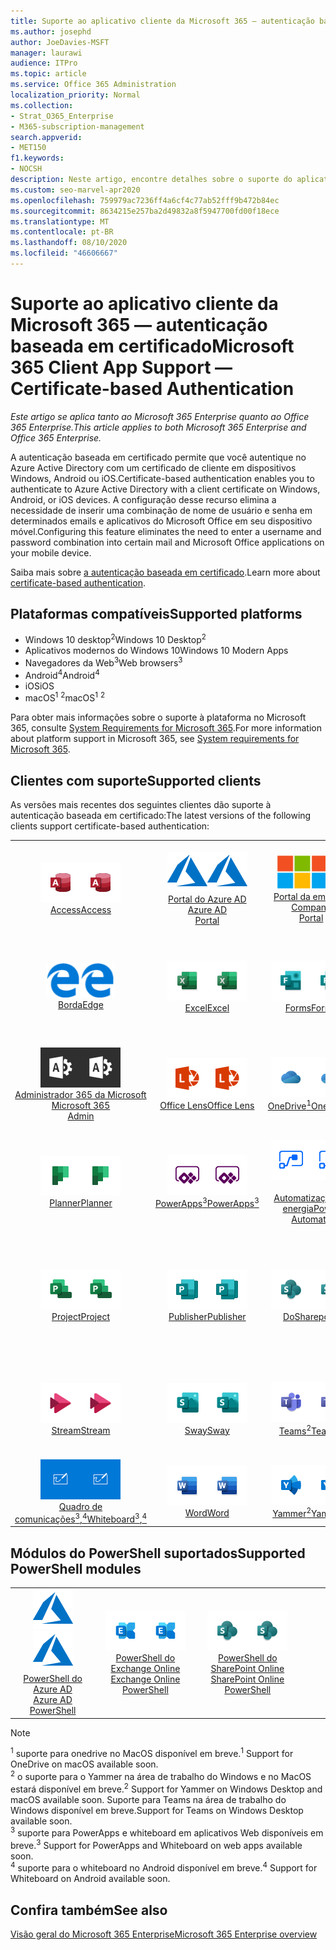 ```yaml
---
title: Suporte ao aplicativo cliente da Microsoft 365 — autenticação baseada em certificado
ms.author: josephd
author: JoeDavies-MSFT
manager: laurawi
audience: ITPro
ms.topic: article
ms.service: Office 365 Administration
localization_priority: Normal
ms.collection:
- Strat_O365_Enterprise
- M365-subscription-management
search.appverid:
- MET150
f1.keywords:
- NOCSH
description: Neste artigo, encontre detalhes sobre o suporte do aplicativo cliente do Microsoft 365 para autenticação baseada em certificado.
ms.custom: seo-marvel-apr2020
ms.openlocfilehash: 759979ac7236ff4a6cf4c77ab52fff9b472b84ec
ms.sourcegitcommit: 8634215e257ba2d49832a8f5947700fd00f18ece
ms.translationtype: MT
ms.contentlocale: pt-BR
ms.lasthandoff: 08/10/2020
ms.locfileid: "46606667"
---
```

# <a name="microsoft-365-client-app-support--certificate-based-authentication"></a><span data-ttu-id="8c1fa-103">Suporte ao aplicativo cliente da Microsoft 365 — autenticação baseada em certificado</span><span class="sxs-lookup"><span data-stu-id="8c1fa-103">Microsoft 365 Client App Support — Certificate-based Authentication</span></span>

<span data-ttu-id="8c1fa-104">*Este artigo se aplica tanto ao Microsoft 365 Enterprise quanto ao Office 365 Enterprise.*</span><span class="sxs-lookup"><span data-stu-id="8c1fa-104">*This article applies to both Microsoft 365 Enterprise and Office 365 Enterprise.*</span></span>

<span data-ttu-id="8c1fa-105">A autenticação baseada em certificado permite que você autentique no Azure Active Directory com um certificado de cliente em dispositivos Windows, Android ou iOS.</span><span class="sxs-lookup"><span data-stu-id="8c1fa-105">Certificate-based authentication enables you to authenticate to Azure Active Directory with a client certificate on Windows, Android, or iOS devices.</span></span> <span data-ttu-id="8c1fa-106">A configuração desse recurso elimina a necessidade de inserir uma combinação de nome de usuário e senha em determinados emails e aplicativos do Microsoft Office em seu dispositivo móvel.</span><span class="sxs-lookup"><span data-stu-id="8c1fa-106">Configuring this feature eliminates the need to enter a username and password combination into certain mail and Microsoft Office applications on your mobile device.</span></span>

<span data-ttu-id="8c1fa-107">Saiba mais sobre [a autenticação baseada em certificado](https://docs.microsoft.com/azure/active-directory/authentication/active-directory-certificate-based-authentication-get-started).</span><span class="sxs-lookup"><span data-stu-id="8c1fa-107">Learn more about [certificate-based authentication](https://docs.microsoft.com/azure/active-directory/authentication/active-directory-certificate-based-authentication-get-started).</span></span>

## <a name="supported-platforms"></a><span data-ttu-id="8c1fa-108">Plataformas compatíveis</span><span class="sxs-lookup"><span data-stu-id="8c1fa-108">Supported platforms</span></span>

 - <span data-ttu-id="8c1fa-109">Windows 10 desktop<sup>2</sup></span><span class="sxs-lookup"><span data-stu-id="8c1fa-109">Windows 10 Desktop<sup>2</sup></span></span>
 - <span data-ttu-id="8c1fa-110">Aplicativos modernos do Windows 10</span><span class="sxs-lookup"><span data-stu-id="8c1fa-110">Windows 10 Modern Apps</span></span>
 - <span data-ttu-id="8c1fa-111">Navegadores da Web<sup>3</sup></span><span class="sxs-lookup"><span data-stu-id="8c1fa-111">Web browsers<sup>3</sup></span></span>
 - <span data-ttu-id="8c1fa-112">Android<sup>4</sup></span><span class="sxs-lookup"><span data-stu-id="8c1fa-112">Android<sup>4</sup></span></span>
 - <span data-ttu-id="8c1fa-113">iOS</span><span class="sxs-lookup"><span data-stu-id="8c1fa-113">iOS</span></span>
 - <span data-ttu-id="8c1fa-114">macOS<sup>1</sup> <sup>2</sup></span><span class="sxs-lookup"><span data-stu-id="8c1fa-114">macOS<sup>1</sup> <sup>2</sup></span></span>

<span data-ttu-id="8c1fa-115">Para obter mais informações sobre o suporte à plataforma no Microsoft 365, consulte [System Requirements for Microsoft 365](https://products.office.com/office-system-requirements).</span><span class="sxs-lookup"><span data-stu-id="8c1fa-115">For more information about platform support in Microsoft 365, see [System requirements for Microsoft 365](https://products.office.com/office-system-requirements).</span></span>

## <a name="supported-clients"></a><span data-ttu-id="8c1fa-116">Clientes com suporte</span><span class="sxs-lookup"><span data-stu-id="8c1fa-116">Supported clients</span></span>

<span data-ttu-id="8c1fa-117">As versões mais recentes dos seguintes clientes dão suporte à autenticação baseada em certificado:</span><span class="sxs-lookup"><span data-stu-id="8c1fa-117">The latest versions of the following clients support certificate-based authentication:</span></span>

| | | | | | |
|:---:|:---:|:---:|:---:|:---:|:---:|
| <span data-ttu-id="8c1fa-118">![Ícone do Access](media/o365-access-64x64.png)</span><span class="sxs-lookup"><span data-stu-id="8c1fa-118">![Access icon](media/o365-access-64x64.png)</span></span> <br> [<span data-ttu-id="8c1fa-119">Access</span><span class="sxs-lookup"><span data-stu-id="8c1fa-119">Access</span></span>](https://products.office.com/access) | <span data-ttu-id="8c1fa-120">![Ícone do Azure](media/o365-azure-64x64.png)</span><span class="sxs-lookup"><span data-stu-id="8c1fa-120">![Azure icon](media/o365-azure-64x64.png)</span></span> <br> [<span data-ttu-id="8c1fa-121">Portal do Azure AD <br></span><span class="sxs-lookup"><span data-stu-id="8c1fa-121">Azure AD <br> Portal </span></span>](https://azure.microsoft.com/features/azure-portal/) | <span data-ttu-id="8c1fa-122">![Ícone do portal da empresa](media/o365-microsoft-64x64.png)</span><span class="sxs-lookup"><span data-stu-id="8c1fa-122">![Company portal icon](media/o365-microsoft-64x64.png)</span></span> <br> [<span data-ttu-id="8c1fa-123">Portal da empresa <br></span><span class="sxs-lookup"><span data-stu-id="8c1fa-123">Company <br> Portal </span></span>](https://docs.microsoft.com/intune-user-help/sign-in-to-the-company-portal) | <span data-ttu-id="8c1fa-124">![Ícone do Delve](media/o365-delve-64x64.png)</span><span class="sxs-lookup"><span data-stu-id="8c1fa-124">![Delve icon](media/o365-delve-64x64.png)</span></span> <br> [<span data-ttu-id="8c1fa-125">Delve</span><span class="sxs-lookup"><span data-stu-id="8c1fa-125">Delve</span></span>](https://products.office.com/business/intelligent-search) | <span data-ttu-id="8c1fa-126">![Ícone do Dynamics 365](media/o365-dynamics365-64x64.png)</span><span class="sxs-lookup"><span data-stu-id="8c1fa-126">![Dynamics 365 icon](media/o365-dynamics365-64x64.png)</span></span> <br> [<span data-ttu-id="8c1fa-127">Dynamics 365</span><span class="sxs-lookup"><span data-stu-id="8c1fa-127">Dynamics 365</span></span>](https://dynamics.microsoft.com) 
| <span data-ttu-id="8c1fa-128">![Ícone de borda](media/o365-edge-64x64.png)</span><span class="sxs-lookup"><span data-stu-id="8c1fa-128">![Edge icon](media/o365-edge-64x64.png)</span></span> <br> [<span data-ttu-id="8c1fa-129">Borda</span><span class="sxs-lookup"><span data-stu-id="8c1fa-129">Edge</span></span>](https://www.microsoft.com/windows/microsoft-edge) | <span data-ttu-id="8c1fa-130">![Ícone do Excel](media/o365-excel-64x64.png)</span><span class="sxs-lookup"><span data-stu-id="8c1fa-130">![Excel icon](media/o365-excel-64x64.png)</span></span> <br> [<span data-ttu-id="8c1fa-131">Excel</span><span class="sxs-lookup"><span data-stu-id="8c1fa-131">Excel</span></span>](https://products.office.com/excel) | <span data-ttu-id="8c1fa-132">![Ícone do Forms](media/o365-forms-64x64.png)</span><span class="sxs-lookup"><span data-stu-id="8c1fa-132">![Forms icon](media/o365-forms-64x64.png)</span></span> <br> [<span data-ttu-id="8c1fa-133">Forms</span><span class="sxs-lookup"><span data-stu-id="8c1fa-133">Forms</span></span>](https://flow.microsoft.com/connectors/shared_microsoftforms/microsoft-forms/) | <span data-ttu-id="8c1fa-134">![Ícone do Kaizala](media/o365-kaizala-64x64.png)</span><span class="sxs-lookup"><span data-stu-id="8c1fa-134">![Kaizala icon](media/o365-kaizala-64x64.png)</span></span> <br> [<span data-ttu-id="8c1fa-135">Kaizala</span><span class="sxs-lookup"><span data-stu-id="8c1fa-135">Kaizala</span></span>](https://products.office.com/en/business/microsoft-kaizala) | <span data-ttu-id="8c1fa-136">![Ícone de Office.com](media/o365-office-64x64.png)</span><span class="sxs-lookup"><span data-stu-id="8c1fa-136">![Office.com icon](media/o365-office-64x64.png)</span></span> <br> [<span data-ttu-id="8c1fa-137">Office.com</span><span class="sxs-lookup"><span data-stu-id="8c1fa-137">Office.com</span></span>](https://www.office.com/) 
| <span data-ttu-id="8c1fa-138">![Ícone de administração do Office 365](media/o365-o365admin-64x64.png)</span><span class="sxs-lookup"><span data-stu-id="8c1fa-138">![Office 365 Admin icon](media/o365-o365admin-64x64.png)</span></span> <br> [<span data-ttu-id="8c1fa-139">Administrador 365 da Microsoft <br></span><span class="sxs-lookup"><span data-stu-id="8c1fa-139">Microsoft 365 <br> Admin</span></span>](https://products.office.com/business/manage-office-365-admin-app) | <span data-ttu-id="8c1fa-140">![Ícone de lente](media/o365-lens-64x64.png)</span><span class="sxs-lookup"><span data-stu-id="8c1fa-140">![Lens icon](media/o365-lens-64x64.png)</span></span> <br> [<span data-ttu-id="8c1fa-141">Office Lens</span><span class="sxs-lookup"><span data-stu-id="8c1fa-141">Office Lens</span></span>](https://www.microsoft.com/p/office-lens/9wzdncrfj3t8?activetab=pivot%3Aoverviewtab) | <span data-ttu-id="8c1fa-142">![Ícone do OneDrive for Business](media/o365-OneDrive-64x64.png)</span><span class="sxs-lookup"><span data-stu-id="8c1fa-142">![OneDrive for Business icon](media/o365-OneDrive-64x64.png)</span></span> <br> [<span data-ttu-id="8c1fa-143">OneDrive<sup>1</sup></span><span class="sxs-lookup"><span data-stu-id="8c1fa-143">OneDrive<sup>1</sup></span></span>](https://products.office.com/onedrive-for-business/online-cloud-storage) |  <span data-ttu-id="8c1fa-144">![Ícone do OneNote](media/o365-OneNote-64x64.png)</span><span class="sxs-lookup"><span data-stu-id="8c1fa-144">![OneNote icon](media/o365-OneNote-64x64.png)</span></span> <br> [<span data-ttu-id="8c1fa-145">OneNote</span><span class="sxs-lookup"><span data-stu-id="8c1fa-145">OneNote</span></span>](https://products.office.com/onenote) | <span data-ttu-id="8c1fa-146">![Ícone do Outlook](media/o365-outlook-64x64.png)</span><span class="sxs-lookup"><span data-stu-id="8c1fa-146">![Outlook icon](media/o365-outlook-64x64.png)</span></span> <br> [<span data-ttu-id="8c1fa-147">Outlook</span><span class="sxs-lookup"><span data-stu-id="8c1fa-147">Outlook</span></span>](https://products.office.com/outlook) 
| <span data-ttu-id="8c1fa-148">![Ícone do Planner](media/o365-planner-64x64.png)</span><span class="sxs-lookup"><span data-stu-id="8c1fa-148">![Planner icon](media/o365-planner-64x64.png)</span></span> <br> [<span data-ttu-id="8c1fa-149">Planner</span><span class="sxs-lookup"><span data-stu-id="8c1fa-149">Planner</span></span>](https://products.office.com/business/task-management-software) | <span data-ttu-id="8c1fa-150">![Ícone do PowerApps](media/o365-powerapps-64x64.png)</span><span class="sxs-lookup"><span data-stu-id="8c1fa-150">![PowerApps icon](media/o365-powerapps-64x64.png)</span></span> <br> [<span data-ttu-id="8c1fa-151">PowerApps<sup>3</sup></span><span class="sxs-lookup"><span data-stu-id="8c1fa-151">PowerApps<sup>3</sup></span></span>](https://powerapps.microsoft.com) | <span data-ttu-id="8c1fa-152">![Ícone de automatização de energia](media/o365-flow-64x64.png)</span><span class="sxs-lookup"><span data-stu-id="8c1fa-152">![Power Automate icon](media/o365-flow-64x64.png)</span></span> <br> [<span data-ttu-id="8c1fa-153"><br>Automatização de energia</span><span class="sxs-lookup"><span data-stu-id="8c1fa-153">Power <br> Automate</span></span>](https://flow.microsoft.com) | <span data-ttu-id="8c1fa-154">![Ícone do PowerBI](media/o365-powerbi-64x64.png)</span><span class="sxs-lookup"><span data-stu-id="8c1fa-154">![PowerBI icon](media/o365-powerbi-64x64.png)</span></span> <br> [<span data-ttu-id="8c1fa-155">Power BI</span><span class="sxs-lookup"><span data-stu-id="8c1fa-155">Power BI</span></span>](https://powerbi.microsoft.com)| <span data-ttu-id="8c1fa-156">![Ícone do PowerPoint](media/o365-powerpoint-64x64.png)</span><span class="sxs-lookup"><span data-stu-id="8c1fa-156">![PowerPoint icon](media/o365-powerpoint-64x64.png)</span></span> <br> [<span data-ttu-id="8c1fa-157">PowerPoint</span><span class="sxs-lookup"><span data-stu-id="8c1fa-157">PowerPoint</span></span>](https://products.office.com/powerpoint) 
| <span data-ttu-id="8c1fa-158">![Ícone do Project](media/o365-project-64x64.png)</span><span class="sxs-lookup"><span data-stu-id="8c1fa-158">![Project icon](media/o365-project-64x64.png)</span></span> <br> [<span data-ttu-id="8c1fa-159">Project</span><span class="sxs-lookup"><span data-stu-id="8c1fa-159">Project</span></span>](https://products.office.com/project) | <span data-ttu-id="8c1fa-160">![Ícone do Publisher](media/o365-publisher-64x64.png)</span><span class="sxs-lookup"><span data-stu-id="8c1fa-160">![Publisher icon](media/o365-publisher-64x64.png)</span></span> <br> [<span data-ttu-id="8c1fa-161">Publisher</span><span class="sxs-lookup"><span data-stu-id="8c1fa-161">Publisher</span></span>](https://products.office.com/publisher) | <span data-ttu-id="8c1fa-162">![Ícone do SharePoint](media/o365-sharepoint-64x64.png)</span><span class="sxs-lookup"><span data-stu-id="8c1fa-162">![SharePoint icon](media/o365-sharepoint-64x64.png)</span></span> <br> [<span data-ttu-id="8c1fa-163">Do</span><span class="sxs-lookup"><span data-stu-id="8c1fa-163">Sharepoint</span></span>](https://products.office.com/sharepoint) | <span data-ttu-id="8c1fa-164">![Ícone do Skype for Business](media/o365-skypeforbusiness-64x64.png)</span><span class="sxs-lookup"><span data-stu-id="8c1fa-164">![Skype for Business icon](media/o365-skypeforbusiness-64x64.png)</span></span> <br> [<span data-ttu-id="8c1fa-165">Skype for <br> Business</span><span class="sxs-lookup"><span data-stu-id="8c1fa-165">Skype for <br> Business</span></span>](https://www.skype.com/business/) | <span data-ttu-id="8c1fa-166">![Ícone de notas auto-adesivas](media/o365-stickynotes-64x64.png)</span><span class="sxs-lookup"><span data-stu-id="8c1fa-166">![Sticky Notes icon](media/o365-stickynotes-64x64.png)</span></span> <br> [<span data-ttu-id="8c1fa-167">Notas auto-adesivas</span><span class="sxs-lookup"><span data-stu-id="8c1fa-167">Sticky Notes</span></span>](https://www.microsoft.com/p/microsoft-sticky-notes/9nblggh4qghw) 
| <span data-ttu-id="8c1fa-168">![Ícone do Stream](media/o365-stream-64x64.png)</span><span class="sxs-lookup"><span data-stu-id="8c1fa-168">![Stream icon](media/o365-stream-64x64.png)</span></span> <br> [<span data-ttu-id="8c1fa-169">Stream</span><span class="sxs-lookup"><span data-stu-id="8c1fa-169">Stream</span></span>](https://stream.microsoft.com) | <span data-ttu-id="8c1fa-170">![Ícone do Sway](media/o365-sway-64x64.png)</span><span class="sxs-lookup"><span data-stu-id="8c1fa-170">![Sway icon](media/o365-sway-64x64.png)</span></span> <br> [<span data-ttu-id="8c1fa-171">Sway</span><span class="sxs-lookup"><span data-stu-id="8c1fa-171">Sway</span></span>](https://sway.com) | <span data-ttu-id="8c1fa-172">![Ícone do Teams](media/o365-teams-64x64.png)</span><span class="sxs-lookup"><span data-stu-id="8c1fa-172">![Teams icon](media/o365-teams-64x64.png)</span></span> <br> [<span data-ttu-id="8c1fa-173">Teams<sup>2</sup></span><span class="sxs-lookup"><span data-stu-id="8c1fa-173">Teams<sup>2</sup></span></span>](https://products.office.com/microsoft-teams/group-chat-software) | <span data-ttu-id="8c1fa-174">![Ícone de tarefas pendentes](media/o365-todo-64x64.png)</span><span class="sxs-lookup"><span data-stu-id="8c1fa-174">![To Do icon](media/o365-todo-64x64.png)</span></span> <br> [<span data-ttu-id="8c1fa-175">To Do</span><span class="sxs-lookup"><span data-stu-id="8c1fa-175">To Do</span></span>](https://todo.microsoft.com) | <span data-ttu-id="8c1fa-176">![Ícone do Visio](media/o365-visio-64x64.png)</span><span class="sxs-lookup"><span data-stu-id="8c1fa-176">![Visio icon](media/o365-visio-64x64.png)</span></span> <br> [<span data-ttu-id="8c1fa-177">Visio</span><span class="sxs-lookup"><span data-stu-id="8c1fa-177">Visio</span></span>](https://products.office.com/visio/flowchart-software) 
| <span data-ttu-id="8c1fa-178">![Ícone do quadro de comunicações](media/o365-whiteboard-64x64.png)</span><span class="sxs-lookup"><span data-stu-id="8c1fa-178">![Whiteboard icon](media/o365-whiteboard-64x64.png)</span></span> <br> [<span data-ttu-id="8c1fa-179">Quadro de comunicações<sup>3</sup>,<sup>4</sup></span><span class="sxs-lookup"><span data-stu-id="8c1fa-179">Whiteboard<sup>3</sup>,<sup>4</sup></span></span>](https://whiteboard.microsoft.com/) | <span data-ttu-id="8c1fa-180">![Ícone do Word](media/o365-word-64x64.png)</span><span class="sxs-lookup"><span data-stu-id="8c1fa-180">![Word icon](media/o365-word-64x64.png)</span></span> <br> [<span data-ttu-id="8c1fa-181">Word</span><span class="sxs-lookup"><span data-stu-id="8c1fa-181">Word</span></span>](https://products.office.com/word) | <span data-ttu-id="8c1fa-182">![Ícone do Yammer](media/o365-yammer-64x64.png)</span><span class="sxs-lookup"><span data-stu-id="8c1fa-182">![Yammer icon](media/o365-yammer-64x64.png)</span></span> <br> [<span data-ttu-id="8c1fa-183">Yammer<sup>2</sup></span><span class="sxs-lookup"><span data-stu-id="8c1fa-183">Yammer<sup>2</sup></span></span>](https://products.office.com/yammer/yammer-overview) |

## <a name="supported-powershell-modules"></a><span data-ttu-id="8c1fa-184">Módulos do PowerShell suportados</span><span class="sxs-lookup"><span data-stu-id="8c1fa-184">Supported PowerShell modules</span></span>

| | | | | | |
|:---:|:---:|:---:|:---:|:---:|:---:|
| <span data-ttu-id="8c1fa-185">![Ícone do Azure](media/o365-azure-64x64.png)</span><span class="sxs-lookup"><span data-stu-id="8c1fa-185">![Azure icon](media/o365-azure-64x64.png)</span></span> <br> [<span data-ttu-id="8c1fa-186">PowerShell do Azure AD <br></span><span class="sxs-lookup"><span data-stu-id="8c1fa-186">Azure AD <br> PowerShell</span></span>](https://docs.microsoft.com/powershell/azure/active-directory/overview?view=azureadps-2.0) | <span data-ttu-id="8c1fa-187">![Ícone do Exchange](media/o365-exchange-64x64.png)</span><span class="sxs-lookup"><span data-stu-id="8c1fa-187">![Exchange icon](media/o365-exchange-64x64.png)</span></span> <br> [<span data-ttu-id="8c1fa-188">PowerShell do Exchange Online <br></span><span class="sxs-lookup"><span data-stu-id="8c1fa-188">Exchange Online <br> PowerShell</span></span>](https://docs.microsoft.com/powershell/exchange/exchange-online/exchange-online-powershell?view=exchange-ps) | <span data-ttu-id="8c1fa-189">![Ícone do SharePoint](media/o365-sharepoint-64x64.png)</span><span class="sxs-lookup"><span data-stu-id="8c1fa-189">![SharePoint icon](media/o365-sharepoint-64x64.png)</span></span> <br> [<span data-ttu-id="8c1fa-190">PowerShell do SharePoint Online <br></span><span class="sxs-lookup"><span data-stu-id="8c1fa-190">SharePoint Online <br> PowerShell</span></span>](https://docs.microsoft.com/powershell/sharepoint/sharepoint-online/connect-sharepoint-online)

> [!NOTE]
> <span data-ttu-id="8c1fa-191"><sup>1</sup> suporte para onedrive no MacOS disponível em breve.</span><span class="sxs-lookup"><span data-stu-id="8c1fa-191"><sup>1</sup> Support for OneDrive on macOS available soon.</span></span> <br>
> <span data-ttu-id="8c1fa-192"><sup>2</sup> o suporte para o Yammer na área de trabalho do Windows e no MacOS estará disponível em breve.</span><span class="sxs-lookup"><span data-stu-id="8c1fa-192"><sup>2</sup> Support for Yammer on Windows Desktop and macOS available soon.</span></span> <span data-ttu-id="8c1fa-193">Suporte para Teams na área de trabalho do Windows disponível em breve.</span><span class="sxs-lookup"><span data-stu-id="8c1fa-193">Support for Teams on Windows Desktop available soon.</span></span><br>
> <span data-ttu-id="8c1fa-194"><sup>3</sup> suporte para PowerApps e whiteboard em aplicativos Web disponíveis em breve.</span><span class="sxs-lookup"><span data-stu-id="8c1fa-194"><sup>3</sup> Support for PowerApps and Whiteboard on web apps available soon.</span></span> <br>
> <span data-ttu-id="8c1fa-195"><sup>4</sup> suporte para o whiteboard no Android disponível em breve.</span><span class="sxs-lookup"><span data-stu-id="8c1fa-195"><sup>4</sup> Support for Whiteboard on Android available soon.</span></span>

## <a name="see-also"></a><span data-ttu-id="8c1fa-196">Confira também</span><span class="sxs-lookup"><span data-stu-id="8c1fa-196">See also</span></span>

[<span data-ttu-id="8c1fa-197">Visão geral do Microsoft 365 Enterprise</span><span class="sxs-lookup"><span data-stu-id="8c1fa-197">Microsoft 365 Enterprise overview</span></span>](https://docs.microsoft.com/microsoft-365/enterprise/microsoft-365-overview)
